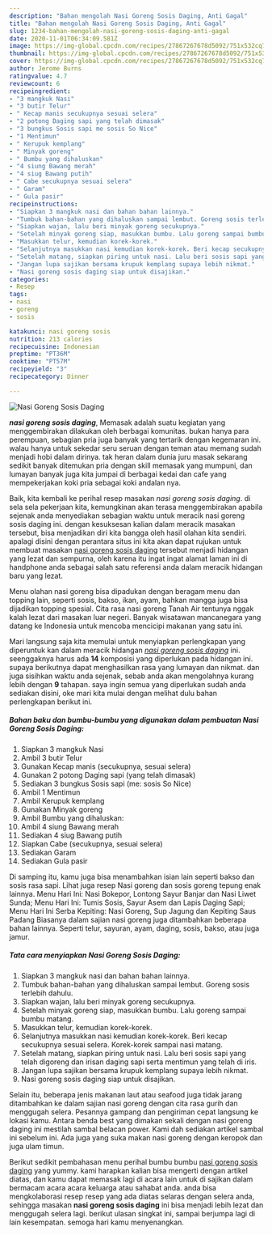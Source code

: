 ```yaml
---
description: "Bahan mengolah Nasi Goreng Sosis Daging, Anti Gagal"
title: "Bahan mengolah Nasi Goreng Sosis Daging, Anti Gagal"
slug: 1234-bahan-mengolah-nasi-goreng-sosis-daging-anti-gagal
date: 2020-11-01T06:34:09.581Z
image: https://img-global.cpcdn.com/recipes/27867267678d5092/751x532cq70/nasi-goreng-sosis-daging-foto-resep-utama.jpg
thumbnail: https://img-global.cpcdn.com/recipes/27867267678d5092/751x532cq70/nasi-goreng-sosis-daging-foto-resep-utama.jpg
cover: https://img-global.cpcdn.com/recipes/27867267678d5092/751x532cq70/nasi-goreng-sosis-daging-foto-resep-utama.jpg
author: Jerome Burns
ratingvalue: 4.7
reviewcount: 6
recipeingredient:
- "3 mangkuk Nasi"
- "3 butir Telur"
- " Kecap manis secukupnya sesuai selera"
- "2 potong Daging sapi yang telah dimasak"
- "3 bungkus Sosis sapi me sosis So Nice"
- "1 Mentimun"
- " Kerupuk kemplang"
- " Minyak goreng"
- " Bumbu yang dihaluskan"
- "4 siung Bawang merah"
- "4 siug Bawang putih"
- " Cabe secukupnya sesuai selera"
- " Garam"
- " Gula pasir"
recipeinstructions:
- "Siapkan 3 mangkuk nasi dan bahan bahan lainnya."
- "Tumbuk bahan-bahan yang dihaluskan sampai lembut. Goreng sosis terlebih dahulu."
- "Siapkan wajan, lalu beri minyak goreng secukupnya."
- "Setelah minyak goreng siap, masukkan bumbu. Lalu goreng sampai bumbu matang."
- "Masukkan telur, kemudian korek-korek."
- "Selanjutnya masukkan nasi kemudian korek-korek. Beri kecap secukupnya sesuai selera. Korek-korek sampai nasi matang."
- "Setelah matang, siapkan piring untuk nasi. Lalu beri sosis sapi yang telah digoreng dan irisan daging sapi serta mentimun yang telah di iris."
- "Jangan lupa sajikan bersama krupuk kemplang supaya lebih nikmat."
- "Nasi goreng sosis daging siap untuk disajikan."
categories:
- Resep
tags:
- nasi
- goreng
- sosis

katakunci: nasi goreng sosis 
nutrition: 213 calories
recipecuisine: Indonesian
preptime: "PT36M"
cooktime: "PT57M"
recipeyield: "3"
recipecategory: Dinner

---
```



![Nasi Goreng Sosis Daging](https://img-global.cpcdn.com/recipes/27867267678d5092/751x532cq70/nasi-goreng-sosis-daging-foto-resep-utama.jpg)

<b><i>nasi goreng sosis daging</i></b>, Memasak adalah suatu kegiatan yang menggembirakan dilakukan oleh berbagai komunitas. bukan hanya para perempuan, sebagian pria juga banyak yang tertarik dengan kegemaran ini. walau hanya untuk sekedar seru seruan dengan teman atau memang sudah menjadi hobi dalam dirinya. tak heran dalam dunia juru masak sekarang sedikit banyak ditemukan pria dengan skill memasak yang mumpuni, dan lumayan banyak juga kita jumpai di berbagai kedai dan cafe yang mempekerjakan koki pria sebagai koki andalan nya.

Baik, kita kembali ke perihal resep masakan <i>nasi goreng sosis daging</i>. di sela sela pekerjaan kita, kemungkinan akan terasa menggembirakan apabila sejenak anda menyediakan sebagian waktu untuk meracik nasi goreng sosis daging ini. dengan kesuksesan kalian dalam meracik masakan tersebut, bisa menjadikan diri kita bangga oleh hasil olahan kita sendiri. apalagi disini dengan perantara situs ini kita akan dapat rujukan untuk membuat masakan <u>nasi goreng sosis daging</u> tersebut menjadi hidangan yang lezat dan sempurna, oleh karena itu ingat ingat alamat laman ini di handphone anda sebagai salah satu referensi anda dalam meracik hidangan baru yang lezat.

Menu olahan nasi goreng bisa dipadukan dengan beragam menu dan topping lain, seperti sosis, bakso, ikan, ayam, bahkan mangga juga bisa dijadikan topping spesial. Cita rasa nasi goreng Tanah Air tentunya nggak kalah lezat dari masakan luar negeri. Banyak wisatawan mancanegara yang datang ke Indonesia untuk mencoba mencicipi makanan yang satu ini.


Mari langsung saja kita memulai untuk menyiapkan perlengkapan yang diperuntuk kan dalam meracik hidangan <u><i>nasi goreng sosis daging</i></u> ini. seenggaknya harus ada <b>14</b> komposisi yang diperlukan pada hidangan ini. supaya berikutnya dapat menghasilkan rasa yang lumayan dan nikmat. dan juga sisihkan waktu anda sejenak, sebab anda akan mengolahnya kurang lebih dengan <b>9</b> tahapan. saya ingin semua yang diperlukan sudah anda sediakan disini, oke mari kita mulai dengan melihat dulu bahan perlengkapan berikut ini.

<!--inarticleads1-->

##### Bahan baku dan bumbu-bumbu yang digunakan dalam pembuatan Nasi Goreng Sosis Daging:

1. Siapkan 3 mangkuk Nasi
1. Ambil 3 butir Telur
1. Gunakan  Kecap manis (secukupnya, sesuai selera)
1. Gunakan 2 potong Daging sapi (yang telah dimasak)
1. Sediakan 3 bungkus Sosis sapi (me: sosis So Nice)
1. Ambil 1 Mentimun
1. Ambil  Kerupuk kemplang
1. Gunakan  Minyak goreng
1. Ambil  Bumbu yang dihaluskan:
1. Ambil 4 siung Bawang merah
1. Sediakan 4 siug Bawang putih
1. Siapkan  Cabe (secukupnya, sesuai selera)
1. Sediakan  Garam
1. Sediakan  Gula pasir


Di samping itu, kamu juga bisa menambahkan isian lain seperti bakso dan sosis rasa sapi. Lihat juga resep Nasi goreng dan sosis goreng tepung enak lainnya. Menu Hari Ini: Nasi Bokepor, Lontong Sayur Banjar dan Nasi Liwet Sunda; Menu Hari Ini: Tumis Sosis, Sayur Asem dan Lapis Daging Sapi; Menu Hari Ini Serba Kepiting: Nasi Goreng, Sup Jagung dan Kepiting Saus Padang Biasanya dalam sajian nasi goreng juga ditambahkan beberapa bahan lainnya. Seperti telur, sayuran, ayam, daging, sosis, bakso, atau juga jamur. 

<!--inarticleads2-->

##### Tata cara menyiapkan Nasi Goreng Sosis Daging:

1. Siapkan 3 mangkuk nasi dan bahan bahan lainnya.
1. Tumbuk bahan-bahan yang dihaluskan sampai lembut. Goreng sosis terlebih dahulu.
1. Siapkan wajan, lalu beri minyak goreng secukupnya.
1. Setelah minyak goreng siap, masukkan bumbu. Lalu goreng sampai bumbu matang.
1. Masukkan telur, kemudian korek-korek.
1. Selanjutnya masukkan nasi kemudian korek-korek. Beri kecap secukupnya sesuai selera. Korek-korek sampai nasi matang.
1. Setelah matang, siapkan piring untuk nasi. Lalu beri sosis sapi yang telah digoreng dan irisan daging sapi serta mentimun yang telah di iris.
1. Jangan lupa sajikan bersama krupuk kemplang supaya lebih nikmat.
1. Nasi goreng sosis daging siap untuk disajikan.


Selain itu, beberapa jenis makanan laut atau seafood juga tidak jarang ditambahkan ke dalam sajian nasi goreng dengan cita rasa gurih dan menggugah selera. Pesannya gampang dan pengiriman cepat langsung ke lokasi kamu. Antara benda best yang dimakan sekali dengan nasi goreng daging ini mestilah sambal belacan power. Kami dah sediakan artikel sambal ini sebelum ini. Ada juga yang suka makan nasi goreng dengan keropok dan juga ulam timun. 

Berikut sedikit pembahasan menu perihal bumbu bumbu <u>nasi goreng sosis daging</u> yang yummy. kami harapkan kalian bisa mengerti dengan artikel diatas, dan kamu dapat memasak lagi di acara lain untuk di sajikan dalam bermacam acara acara keluarga atau sahabat anda. anda bisa mengkolaborasi resep resep yang ada diatas selaras dengan selera anda, sehingga masakan <b>nasi goreng sosis daging</b> ini bisa menjadi lebih lezat dan menggugah selera lagi. berikut ulasan singkat ini, sampai berjumpa lagi di lain kesempatan. semoga hari kamu menyenangkan.
